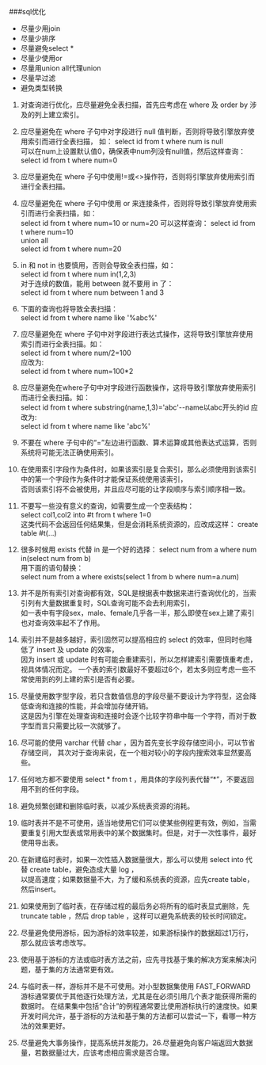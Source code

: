 ###sql优化
* 尽量少用join
* 尽量少排序
* 尽量避免select *
* 尽量少使用or
* 尽量用union all代理union
* 尽量早过滤
* 避免类型转换

1. 对查询进行优化，应尽量避免全表扫描，首先应考虑在 where 及 order by 涉及的列上建立索引。	
	
2. 应尽量避免在 where 子句中对字段进行 null 值判断，否则将导致引擎放弃使用索引而进行全表扫描，
如：	select id from t where num is null	
可以在num上设置默认值0，确保表中num列没有null值，然后这样查询：	
select id from t where num=0	
	
3. 应尽量避免在 where 子句中使用!=或<>操作符，否则将引擎放弃使用索引而进行全表扫描。	
	
4. 应尽量避免在 where 子句中使用 or 来连接条件，否则将导致引擎放弃使用索引而进行全表扫描，如：	
    select id from t where num=10 or num=20	
    可以这样查询：	
    select id from t where num=10	
    union all	
    select id from t where num=20	
	
5. in 和 not in 也要慎用，否则会导致全表扫描，如：	
select id from t where num in(1,2,3)	
对于连续的数值，能用 between 就不要用 in 了：	
select id from t where num between 1 and 3	
	
6. 下面的查询也将导致全表扫描：	
select id from t where name like '%abc%'	
	
7. 应尽量避免在 where 子句中对字段进行表达式操作，这将导致引擎放弃使用索引而进行全表扫描。如：	
select id from t where num/2=100	
应改为:	
select id from t where num=100*2	
	
8. 应尽量避免在where子句中对字段进行函数操作，这将导致引擎放弃使用索引而进行全表扫描。如：	
select id from t where substring(name,1,3)='abc'--name以abc开头的id	
应改为:	
select id from t where name like 'abc%'	
	
9. 不要在 where 子句中的“=”左边进行函数、算术运算或其他表达式运算，否则系统将可能无法正确使用索引。	
	
10. 在使用索引字段作为条件时，如果该索引是复合索引，那么必须使用到该索引中的第一个字段作为条件时才能保证系统使用该索引，	
否则该索引将不会被使用，并且应尽可能的让字段顺序与索引顺序相一致。	
	
11. 不要写一些没有意义的查询，如需要生成一个空表结构：	
select col1,col2 into #t from t where 1=0	
这类代码不会返回任何结果集，但是会消耗系统资源的，应改成这样：	
create table #t(...)	
	
12. 很多时候用 exists 代替 in 是一个好的选择：	
select num from a where num in(select num from b)	
用下面的语句替换：	
select num from a where exists(select 1 from b where num=a.num)	
	
13. 并不是所有索引对查询都有效，SQL是根据表中数据来进行查询优化的，当索引列有大量数据重复时，SQL查询可能不会去利用索引，	
如一表中有字段sex，male、female几乎各一半，那么即使在sex上建了索引也对查询效率起不了作用。	
	
14. 索引并不是越多越好，索引固然可以提高相应的 select 的效率，但同时也降低了 insert 及 update 的效率，	
因为 insert 或 update 时有可能会重建索引，所以怎样建索引需要慎重考虑，视具体情况而定。	
一个表的索引数最好不要超过6个，若太多则应考虑一些不常使用到的列上建的索引是否有必要。	
	
15. 尽量使用数字型字段，若只含数值信息的字段尽量不要设计为字符型，这会降低查询和连接的性能，并会增加存储开销。	
这是因为引擎在处理查询和连接时会逐个比较字符串中每一个字符，而对于数字型而言只需要比较一次就够了。	
	
16. 尽可能的使用 varchar 代替 char ，因为首先变长字段存储空间小，可以节省存储空间，	
其次对于查询来说，在一个相对较小的字段内搜索效率显然要高些。	
	
17. 任何地方都不要使用 select * from t ，用具体的字段列表代替“*”，不要返回用不到的任何字段。	
	
18. 避免频繁创建和删除临时表，以减少系统表资源的消耗。

19. 临时表并不是不可使用，适当地使用它们可以使某些例程更有效，例如，当需要重复引用大型表或常用表中的某个数据集时。但是，对于一次性事件，最好使用导出表。	
	
20. 在新建临时表时，如果一次性插入数据量很大，那么可以使用 select into 代替 create table，避免造成大量 log ，	
以提高速度；如果数据量不大，为了缓和系统表的资源，应先create table，然后insert。

21. 如果使用到了临时表，在存储过程的最后务必将所有的临时表显式删除，先 truncate table ，然后 drop table ，这样可以避免系统表的较长时间锁定。	
	
22. 尽量避免使用游标，因为游标的效率较差，如果游标操作的数据超过1万行，那么就应该考虑改写。	
	
23. 使用基于游标的方法或临时表方法之前，应先寻找基于集的解决方案来解决问题，基于集的方法通常更有效。

24. 与临时表一样，游标并不是不可使用。对小型数据集使用 FAST_FORWARD 游标通常要优于其他逐行处理方法，尤其是在必须引用几个表才能获得所需的数据时。
在结果集中包括“合计”的例程通常要比使用游标执行的速度快。如果开发时间允许，基于游标的方法和基于集的方法都可以尝试一下，看哪一种方法的效果更好。

25. 尽量避免大事务操作，提高系统并发能力。26.尽量避免向客户端返回大数据量，若数据量过大，应该考虑相应需求是否合理。
